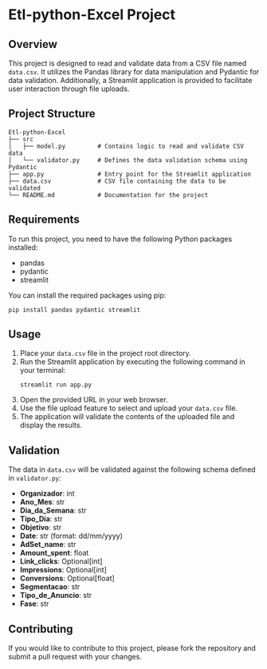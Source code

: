 # Etl-python-Excel Project

## Overview
This project is designed to read and validate data from a CSV file named `data.csv`. It utilizes the Pandas library for data manipulation and Pydantic for data validation. Additionally, a Streamlit application is provided to facilitate user interaction through file uploads.

## Project Structure
```
Etl-python-Excel
├── src
│   ├── model.py         # Contains logic to read and validate CSV data
│   └── validator.py     # Defines the data validation schema using Pydantic
├── app.py               # Entry point for the Streamlit application
├── data.csv             # CSV file containing the data to be validated
└── README.md            # Documentation for the project
```

## Requirements
To run this project, you need to have the following Python packages installed:
- pandas
- pydantic
- streamlit

You can install the required packages using pip:
```
pip install pandas pydantic streamlit
```

## Usage
1. Place your `data.csv` file in the project root directory.
2. Run the Streamlit application by executing the following command in your terminal:
   ```
   streamlit run app.py
   ```
3. Open the provided URL in your web browser.
4. Use the file upload feature to select and upload your `data.csv` file.
5. The application will validate the contents of the uploaded file and display the results.

## Validation
The data in `data.csv` will be validated against the following schema defined in `validator.py`:
- **Organizador**: int
- **Ano_Mes**: str
- **Dia_da_Semana**: str
- **Tipo_Dia**: str
- **Objetivo**: str
- **Date**: str (format: dd/mm/yyyy)
- **AdSet_name**: str
- **Amount_spent**: float
- **Link_clicks**: Optional[int]
- **Impressions**: Optional[int]
- **Conversions**: Optional[float]
- **Segmentacao**: str
- **Tipo_de_Anuncio**: str
- **Fase**: str

## Contributing
If you would like to contribute to this project, please fork the repository and submit a pull request with your changes.